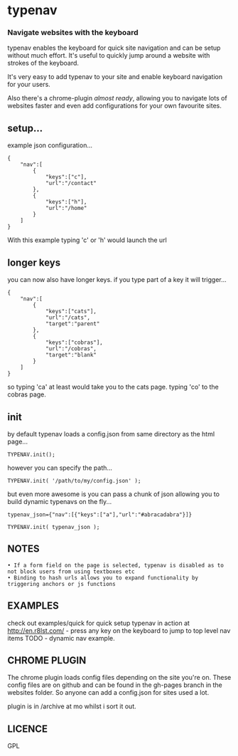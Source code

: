 # typenav
### Navigate websites with the keyboard

typenav enables the keyboard for quick site navigation and can be setup without much effort. It's useful to quickly jump around a website with strokes of the keyboard.

It's very easy to add typenav to your site and enable keyboard navigation for your users. 

Also there's a chrome-plugin *almost ready*, allowing you to navigate lots of websites faster and even add configurations for your own favourite sites.


## setup...
example json configuration...

```
{
	"nav":[
		{
			"keys":["c"],
			"url":"/contact"
		},
		{
			"keys":["h"],
			"url":"/home"
		}
	]
}
```

With this example typing 'c' or 'h' would launch the url


## longer keys
you can now also have longer keys. if you type part of a key it will trigger...

```
{
	"nav":[
		{
			"keys":["cats"],
			"url":"/cats",
			"target":"parent"
		},
		{
			"keys":["cobras"],
			"url":"/cobras",
			"target":"blank"
		}
	]
}
```

so typing 'ca' at least would take you to the cats page. typing 'co' to the cobras page.


## init
by default typenav loads a config.json from same directory as the html page...
```
TYPENAV.init();
```

however you can specify the path...
```
TYPENAV.init( '/path/to/my/config.json' );
```

but even more awesome is you can pass a chunk of json allowing you to build dynamic typenavs on the fly...
```
typenav_json={"nav":[{"keys":["a"],"url":"#abracadabra"}]}

TYPENAV.init( typenav_json );
```



## NOTES

	• If a form field on the page is selected, typenav is disabled as to not block users from using textboxes etc
	• Binding to hash urls allows you to expand functionality by triggering anchors or js functions


## EXAMPLES
check out examples/quick for quick setup
typenav in action at http://en.r8lst.com/ - press any key on the keyboard to jump to top level nav items
TODO - dynamic nav example.


## CHROME PLUGIN
The chrome plugin loads config files depending on the site you're on. These config files are on github and can be found in the gh-pages branch in the websites folder. So anyone can add a config.json for sites used a lot.

plugin is in /archive at mo whilst i sort it out.


## LICENCE
GPL